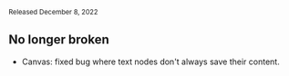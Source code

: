 <small>Released December 8, 2022</small>

## No longer broken  

- Canvas: fixed bug where text nodes don't always save their content.
